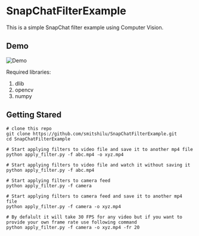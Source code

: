 # SnapChatFilterExample

This is a simple SnapChat filter example using Computer Vision. 


## Demo
![Demo](https://github.com/smitshilu/SnapChatFilterExample/blob/master/sample.gif)

Required libraries:
  1. dlib
  2. opencv
  3. numpy
  
 ## Getting Stared
 ```
 # clone this repo
git clone https://github.com/smitshilu/SnapChatFilterExample.git
cd SnapChatFilterExample

# Start applying filters to video file and save it to another mp4 file
python apply_filter.py -f abc.mp4 -o xyz.mp4

# Start applying filters to video file and watch it without saving it
python apply_filter.py -f abc.mp4

# Start applying filters to camera feed
python apply_filter.py -f camera

# Start applying filters to camera feed and save it to another mp4 file
python apply_filter.py -f camera -o xyz.mp4

# By defalult it will take 30 FPS for any video but if you want to provide your own frame rate use following command
python apply_filter.py -f camera -o xyz.mp4 -fr 20
```

